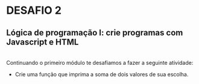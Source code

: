 # DESAFIO 2
## Lógica de programação I: crie programas com Javascript e HTML
<br/>
Continuando o primeiro módulo te desafiamos a fazer a seguinte atividade:

  - Crie uma função que imprima a soma de dois valores de sua escolha.